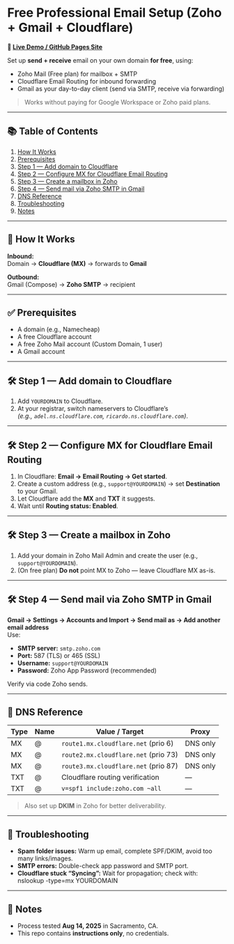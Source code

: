 # Free Professional Email Setup (Zoho + Gmail + Cloudflare)

**🔗 [Live Demo / GitHub Pages Site](https://npc-ken.github.io/Free-Professional-Email-setup/)**

Set up **send + receive** email on your own domain **for free**, using:
- Zoho Mail (Free plan) for mailbox + SMTP
- Cloudflare Email Routing for inbound forwarding
- Gmail as your day-to-day client (send via SMTP, receive via forwarding)

> Works without paying for Google Workspace or Zoho paid plans.

---

## 📚 Table of Contents
1. [How It Works](#-how-it-works)
2. [Prerequisites](#-prerequisites)
3. [Step 1 — Add domain to Cloudflare](#-step-1--add-domain-to-cloudflare)
4. [Step 2 — Configure MX for Cloudflare Email Routing](#-step-2--configure-mx-for-cloudflare-email-routing)
5. [Step 3 — Create a mailbox in Zoho](#-step-3--create-a-mailbox-in-zoho)
6. [Step 4 — Send mail via Zoho SMTP in Gmail](#-step-4--send-mail-via-zoho-smtp-in-gmail)
7. [DNS Reference](#-dns-reference)
8. [Troubleshooting](#-troubleshooting)
9. [Notes](#-notes)

---

## 📌 How It Works
**Inbound:**  
Domain → **Cloudflare (MX)** → forwards to **Gmail**  

**Outbound:**  
Gmail (Compose) → **Zoho SMTP** → recipient

---

## ✅ Prerequisites
- A domain (e.g., Namecheap)
- A free Cloudflare account
- A free Zoho Mail account (Custom Domain, 1 user)
- A Gmail account

---

## 🛠 Step 1 — Add domain to Cloudflare
1. Add `YOURDOMAIN` to Cloudflare.
2. At your registrar, switch nameservers to Cloudflare’s  
   *(e.g., `adel.ns.cloudflare.com`, `ricardo.ns.cloudflare.com`)*.

---

## 🛠 Step 2 — Configure MX for Cloudflare Email Routing
1. In Cloudflare: **Email → Email Routing → Get started**.
2. Create a custom address (e.g., `support@YOURDOMAIN`) → set **Destination** to your Gmail.
3. Let Cloudflare add the **MX** and **TXT** it suggests.
4. Wait until **Routing status: Enabled**.

---

## 🛠 Step 3 — Create a mailbox in Zoho
1. Add your domain in Zoho Mail Admin and create the user (e.g., `support@YOURDOMAIN`).
2. (On free plan) **Do not** point MX to Zoho — leave Cloudflare MX as-is.

---

## 🛠 Step 4 — Send mail via Zoho SMTP in Gmail
**Gmail → Settings → Accounts and Import → Send mail as → Add another email address**  
Use:
- **SMTP server:** `smtp.zoho.com`
- **Port:** 587 (TLS) or 465 (SSL)
- **Username:** `support@YOURDOMAIN`
- **Password:** Zoho App Password (recommended)

Verify via code Zoho sends.

---

## 📜 DNS Reference
| Type | Name | Value / Target | Proxy |
|------|------|----------------|-------|
| MX   | @    | `route1.mx.cloudflare.net` (prio 6)  | DNS only |
| MX   | @    | `route2.mx.cloudflare.net` (prio 73) | DNS only |
| MX   | @    | `route3.mx.cloudflare.net` (prio 87) | DNS only |
| TXT  | @    | Cloudflare routing verification     | — |
| TXT  | @    | `v=spf1 include:zoho.com ~all`      | — |

> Also set up **DKIM** in Zoho for better deliverability.

---

## 🔧 Troubleshooting
- **Spam folder issues:** Warm up email, complete SPF/DKIM, avoid too many links/images.
- **SMTP errors:** Double-check app password and SMTP port.
- **Cloudflare stuck “Syncing”:** Wait for propagation; check with:  
nslookup -type=mx YOURDOMAIN

---

## 📅 Notes
- Process tested **Aug 14, 2025** in Sacramento, CA.
- This repo contains **instructions only**, no credentials.

